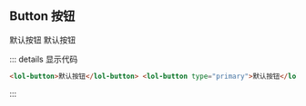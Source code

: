 ## Button 按钮

<lol-button>默认按钮</lol-button>
<lol-button type="primary">默认按钮</lol-button>

::: details 显示代码

```html
<lol-button>默认按钮</lol-button> <lol-button type="primary">默认按钮</lol-button>
```

:::
